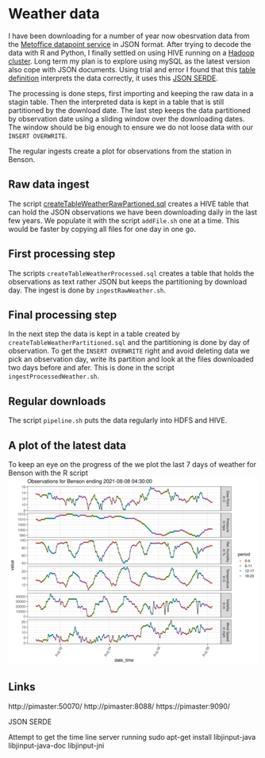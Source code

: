 # Weather data

I have been downloading for a number of year now obesrvation data from the [Metoffice datapoint service](https://www.metoffice.gov.uk/services/data/datapoint) in JSON format. After trying to decode the data with R and Python, I finally settled on using HIVE running on a [Hadoop cluster](https://uliharder.wordpress.com/r/1084-2/). Long term my plan is to explore using mySQL as the latest version also cope with JSON documents. Using trial and error I found that this [table definition](createTableWeatherRawPartioned.sql) interprets the data correctly, it uses this [JSON SERDE](https://github.com/rcongiu/Hive-JSON-Serde). 

The processing is done steps, first importing and keeping the raw data in a stagin table. Then the interpreted data is kept in a table that is still partitioned by the download date. The last step keeps the data partitioned by observation date using a sliding window over the downloading dates. The window should be big enough to ensure we do not loose data with our `INSERT OVERWRITE`.

The regular ingests create a plot for observations from the station in Benson.

## Raw data ingest

The  script [createTableWeatherRawPartioned.sql](createTableWeatherRawPartioned.sql) creates a HIVE table
that can hold the JSON observations we have been downloading daily in
the last few years. We populate it with the script `addFile.sh` one at
a time. This would be faster by copying all files for one day in one
go. 

## First processing step

The scripts `createTableWeatherProcessed.sql` creates a table that
holds the observations as text rather JSON but keeps the partitioning by
download day. The ingest is done by `ingestRawWeather.sh`. 

## Final processing step

In the next step the data is kept in a table created by
`createTableWeatherPartitioned.sql` and the partitioning is done by
day of observation. To get the `INSERT OVERWRITE` right and avoid
deleting data we pick an observation day, write its partition and look
at the files downloaded two days before and afer. This is done in the script `ingestProcessedWeather.sh`.

## Regular downloads

The script `pipeline.sh` puts the data regularly into HDFS and HIVE.

## A plot of the latest data  

To keep an eye on the progress of the we plot the last 7 days of weather for Benson with the R script 
![The UK](R/benson.png?raw=true "The UK")

## Links



http://pimaster:50070/
http://pimaster:8088/
https://pimaster:9090/

JSON SERDE



Attempt to get the time line server running
sudo apt-get install libjinput-java libjinput-java-doc libjinput-jni
